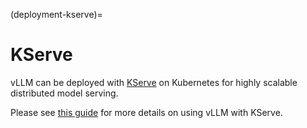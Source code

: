 (deployment-kserve)=

# KServe

vLLM can be deployed with [KServe](https://github.com/kserve/kserve) on Kubernetes for highly scalable distributed model serving.

Please see [this guide](https://kserve.github.io/website/latest/modelserving/v1beta1/llm/huggingface/) for more details on using vLLM with KServe.
